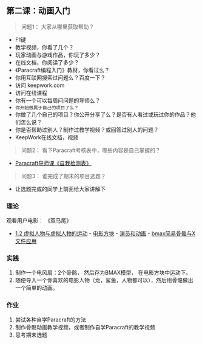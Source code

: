 ## 第二课：动画入门

> 问题1： 大家从哪里获取帮助？

- F1键
- 教学视频，你看了几个？
- 玩家动画与游戏作品，你玩了多少？
- 在线文档，你阅读了多少？
- 《Paracraft编程入门》教材，你看过么？
- 你用互联网搜索过问题么？百度一下？
- 访问 keepwork.com 
- 访问在线课程
- 你有一个可以每周问问题的导师么？
- `你开始做属于自己的项目了么？`
- 你做了几个自己的项目？你公开分享了么？是否有人看过或玩过你的作品？他们怎么说？
- 你是否帮助过别人？制作过教学视频？或回答过别人的问题？
- KeepWork在线文档，视频


> 问题2： 看下Paracraft考核表中，哪些内容是自己掌握的？

- [Paracraft导师课《自我检测表》](/official/docs/teach/lessons/paracraft_exams)

> 问题3： 谁完成了期末的项目选题？

- 让选题完成的同学上前面给大家讲解下

### 理论

观看用户电影： 《双马尾》

- [1.2 虚拟人物与虚拟人物的运动](/official/docs/UserGuide/animation/intro)
       - [电影方块](/official/docs/UserGuide/animation/movie_block)
       - [演员和动画](/official/docs/UserGuide/animation/actor)
       - [bmax简易骨骼与X文件应用](/official/docs/UserGuide/animation/xfile)
       
### 实践

1. 制作一个电风扇：2个骨骼， 然后存为BMAX模型， 在电影方块中运动下。 
2. 随便导入一个你喜欢的电影人物（龙，鲨鱼，人物都可以），然后用骨骼做出一个简单的动画。 

### 作业
1. 尝试各种自学Paracraft的方法
2. 制作骨骼动画教学视频，或者制作自学Paracraft的教学视频
3. 思考期末选题